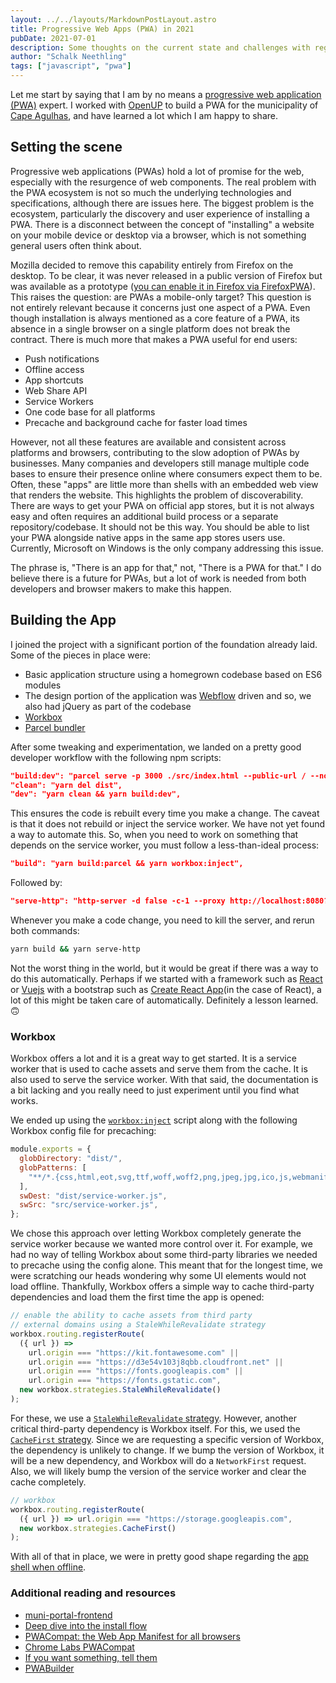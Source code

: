 ```yaml
---
layout: ../../layouts/MarkdownPostLayout.astro
title: Progressive Web Apps (PWA) in 2021
pubDate: 2021-07-01
description: Some thoughts on the current state and challenges with regards to building a PWA in 2021.
author: "Schalk Neethling"
tags: ["javascript", "pwa"]
---
```


Let me start by saying that I am by no means a [progressive web application (PWA)](https://developer.mozilla.org/en-US/docs/Web/Progressive_web_apps) expert. I worked with [OpenUP](https://openup.org.za/) to build a PWA for the municipality of [Cape Agulhas](https://en.wikipedia.org/wiki/Cape_Agulhas), and have learned a lot which I am happy to share.

## Setting the scene

Progressive web applications (PWAs) hold a lot of promise for the web, especially with the resurgence of web components. The real problem with the PWA ecosystem is not so much the underlying technologies and specifications, although there are issues here. The biggest problem is the ecosystem, particularly the discovery and user experience of installing a PWA. There is a disconnect between the concept of "installing" a website on your mobile device or desktop via a browser, which is not something general users often think about.

Mozilla decided to remove this capability entirely from Firefox on the desktop. To be clear, it was never released in a public version of Firefox but was available as a prototype ([you can enable it in Firefox via FirefoxPWA](https://github.com/filips123/FirefoxPWA)). This raises the question: are PWAs a mobile-only target? This question is not entirely relevant because it concerns just one aspect of a PWA. Even though installation is always mentioned as a core feature of a PWA, its absence in a single browser on a single platform does not break the contract. There is much more that makes a PWA useful for end users:

- Push notifications
- Offline access
- App shortcuts
- Web Share API
- Service Workers
- One code base for all platforms
- Precache and background cache for faster load times

However, not all these features are available and consistent across platforms and browsers, contributing to the slow adoption of PWAs by businesses. Many companies and developers still manage multiple code bases to ensure their presence online where consumers expect them to be. Often, these "apps" are little more than shells with an embedded web view that renders the website. This highlights the problem of discoverability. There are ways to get your PWA on official app stores, but it is not always easy and often requires an additional build process or a separate repository/codebase. It should not be this way. You should be able to list your PWA alongside native apps in the same app stores users use. Currently, Microsoft on Windows is the only company addressing this issue.

The phrase is, "There is an app for that," not, "There is a PWA for that." I do believe there is a future for PWAs, but a lot of work is needed from both developers and browser makers to make this happen.

## Building the App

I joined the project with a significant portion of the foundation already laid. Some of the pieces in place were:

- Basic application structure using a homegrown codebase based on ES6 modules
- The design portion of the application was [Webflow](https://webflow.com/) driven and so, we also had jQuery as part of the codebase
- [Workbox](https://developers.google.com/web/tools/workbox/)
- [Parcel bundler](https://parceljs.org/)

After some tweaking and experimentation, we landed on a pretty good developer workflow with the following npm scripts:

```json
"build:dev": "parcel serve -p 3000 ./src/index.html --public-url / --no-cache --open",
"clean": "yarn del dist",
"dev": "yarn clean && yarn build:dev",
```

This ensures the code is rebuilt every time you make a change. The caveat is that it does not rebuild or inject the service worker. We have not yet found a way to automate this. So, when you need to work on something that depends on the service worker, you must follow a less-than-ideal process:

```json
"build": "yarn build:parcel && yarn workbox:inject",
```

Followed by:

```json
"serve-http": "http-server -d false -c-1 --proxy http://localhost:8080? dist",
```

Whenever you make a code change, you need to kill the server, and rerun both commands:

```bash
yarn build && yarn serve-http
```

Not the worst thing in the world, but it would be great if there was a way to do this automatically. Perhaps if we started with a framework such as [React](https://reactjs.org/) or [Vuejs](https://vuejs.org/) with a bootstrap such as [Create React App](https://create-react-app.dev/)(in the case of React), a lot of this might be taken care of automatically. Definitely a lesson learned. 🙃

### Workbox

Workbox offers a lot and it is a great way to get started. It is a service worker that is used to cache assets and serve them from the cache. It is also used to serve the service worker. With that said, the documentation is a bit lacking and you really need to just experiment until you find what works.

We ended up using the [`workbox:inject`](https://developers.google.com/web/tools/workbox/reference-docs/latest/module-workbox-webpack-plugin.InjectManifest) script along with the following Workbox config file for precaching:

```js
module.exports = {
  globDirectory: "dist/",
  globPatterns: [
    "**/*.{css,html,eot,svg,ttf,woff,woff2,png,jpeg,jpg,ico,js,webmanifest}",
  ],
  swDest: "dist/service-worker.js",
  swSrc: "src/service-worker.js",
};
```

We chose this approach over letting Workbox completely generate the service worker because we wanted more control over it. For example, we had no way of telling Workbox about some third-party libraries we needed to precache using the config alone. This meant that for the longest time, we were scratching our heads wondering why some UI elements would not load offline. Thankfully, Workbox offers a simple way to cache third-party dependencies and load them the first time the app is opened:

```js
// enable the ability to cache assets from third party
// external domains using a StaleWhileRevalidate strategy
workbox.routing.registerRoute(
  ({ url }) =>
    url.origin === "https://kit.fontawesome.com" ||
    url.origin === "https://d3e54v103j8qbb.cloudfront.net" ||
    url.origin === "https://fonts.googleapis.com" ||
    url.origin === "https://fonts.gstatic.com",
  new workbox.strategies.StaleWhileRevalidate()
);
```

For these, we use a [`StaleWhileRevalidate` strategy](https://web.dev/stale-while-revalidate/). However, another critical third-party dependency is Workbox itself. For this, we used the [`CacheFirst` strategy](https://developers.google.com/web/tools/workbox/modules/workbox-strategies#cache_first_cache_falling_back_to_network). Since we are requesting a specific version of Workbox, the dependency is unlikely to change. If we bump the version of Workbox, it will be a new dependency, and Workbox will do a `NetworkFirst` request. Also, we will likely bump the version of the service worker and clear the cache completely.

```js
// workbox
workbox.routing.registerRoute(
  ({ url }) => url.origin === "https://storage.googleapis.com",
  new workbox.strategies.CacheFirst()
);
```

With all of that in place, we were in pretty good shape regarding the [app shell when offline](https://developers.google.com/web/fundamentals/architecture/app-shell).

### Additional reading and resources

- [muni-portal-frontend](https://github.com/OpenUpSA/muni-portal-frontend/)
- [Deep dive into the install flow](https://www.youtube.com/watch?v=kzJfiKQyD24)
- [PWACompat: the Web App Manifest for all browsers](https://developers.google.com/web/updates/2018/07/pwacompat)
- [Chrome Labs PWACompat](https://github.com/GoogleChromeLabs/pwacompat)
- [If you want something, tell them](https://medium.com/dev-channel/progressive-web-app-progress-in-ios-12-2-beta-1-build-16e5181f-a18cd05ca361#4fab)
- [PWABuilder](https://www.pwabuilder.com/)
